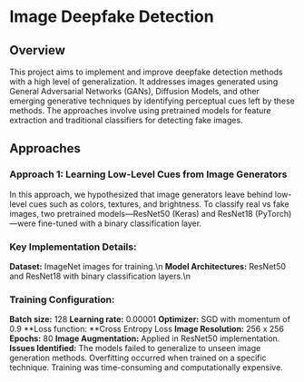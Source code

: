 
# Image Deepfake Detection
## Overview
This project aims to implement and improve deepfake detection methods with a high level of generalization. It addresses images generated using General Adversarial Networks (GANs), Diffusion Models, and other emerging generative techniques by identifying perceptual cues left by these methods. The approaches involve using pretrained models for feature extraction and traditional classifiers for detecting fake images.

## Approaches
### Approach 1: Learning Low-Level Cues from Image Generators
In this approach, we hypothesized that image generators leave behind low-level cues such as colors, textures, and brightness. To classify real vs fake images, two pretrained models—ResNet50 (Keras) and ResNet18 (PyTorch)—were fine-tuned with a binary classification layer.

### Key Implementation Details:

**Dataset:** ImageNet images for training.\n
**Model Architectures:** ResNet50 and ResNet18 with binary classification layers.\n
### Training Configuration:
**Batch size:** 128
**Learning rate:** 0.00001
**Optimizer:** SGD with momentum of 0.9
**Loss function: **Cross Entropy Loss
**Image Resolution:** 256 x 256
**Epochs:** 80
**Image Augmentation:** Applied in ResNet50 implementation.
**Issues Identified:**
The models failed to generalize to unseen image generation methods.
Overfitting occurred when trained on a specific technique.
Training was time-consuming and computationally expensive.
